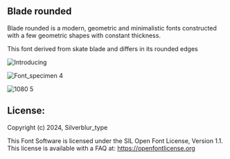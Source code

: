 ## Blade rounded
Blade rounded is a modern, geometric and minimalistic fonts constructed with a few geometric shapes with constant thickness.

This font derived from skate blade and differs in its rounded edges

![Introducing](https://github.com/silverblurtype/blade-rounded/assets/163983174/d9b5beea-47bf-447f-a74a-43481d65a103)

![Font_specimen 4](https://github.com/silverblurtype/blade-rounded/assets/163983174/011218b7-766c-43b2-8cc4-bedf7c0b18a6)

![1080 5](https://github.com/silverblurtype/blade-rounded/assets/163983174/200e2fe7-fd78-45e8-9016-d0558dc4c5a7)




## License:
Copyright (c) 2024, Silverblur_type

This Font Software is licensed under the SIL Open Font License, Version 1.1. This license is available with a FAQ at:
https://openfontlicense.org




